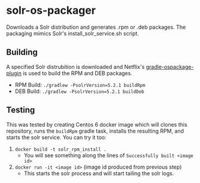 # solr-os-packager
Downloads a Solr distribution and generates .rpm or .deb packages. The packaging mimics Solr's install_solr_service.sh script.

## Building
A specified Solr distrubition is downloaded and Netflix's [gradle-ospackage-plugin](https://github.com/nebula-plugins/gradle-ospackage-plugin)
is used to build the RPM and DEB packages.

* RPM Build: `./gradlew -PsolrVersion=5.2.1 buildRpm`
* DEB Build: `./gradlew -PsolrVersion=5.2.1 buildDeb`

## Testing
This was tested by creating Centos 6 docker image which will clones this repository, runs the `buildRpm` gradle task, 
installs the resulting RPM, and starts the solr service. You can try it too:

1. `docker build -t solr_rpm_install .`
    * You will see something along the lines of `Successfully built <image id>`
2. `docker run -it <image id>` (image id produced from previous step)
    * This starts the solr process and will start tailing the solr logs.
